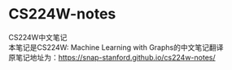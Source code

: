# CS224W-notes
CS224W中文笔记
<br/>本笔记是CS224W: Machine Learning with Graphs的中文笔记翻译
<br/>原笔记地址为：https://snap-stanford.github.io/cs224w-notes/
